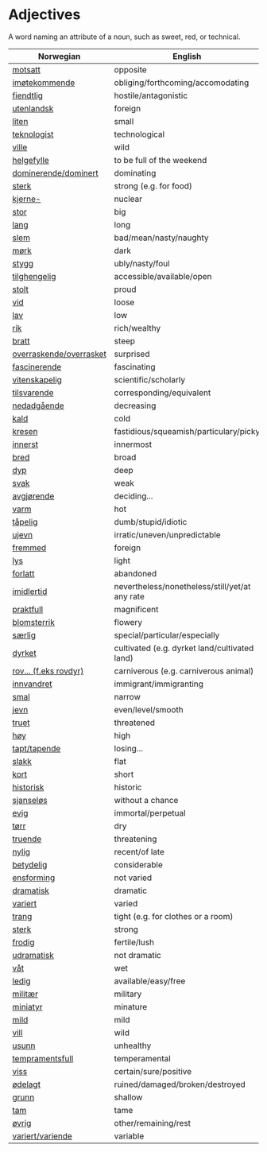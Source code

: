 # Adjectives

A word naming an attribute of a noun, such as sweet, red, or technical.

| Norwegian | English |
| --- | --- |
| [motsatt](https://www.ordnett.no/search?language=no&phrase=motsatt) | opposite |
| [imøtekommende](https://www.ordnett.no/search?language=no&phrase=imøtekommende) | obliging/forthcoming/accomodating |
| [fiendtlig](https://www.ordnett.no/search?language=no&phrase=fiendtlig) | hostile/antagonistic |
| [utenlandsk](https://www.ordnett.no/search?language=no&phrase=utenlandsk) | foreign |
| [liten](https://www.ordnett.no/search?language=no&phrase=liten) | small |
| [teknologist](https://www.ordnett.no/search?language=no&phrase=teknologist) | technological |
| [ville](https://www.ordnett.no/search?language=no&phrase=ville) | wild |
| [helgefylle](https://www.ordnett.no/search?language=no&phrase=helgefylle) | to be full of the weekend |
| [dominerende/dominert](https://www.ordnett.no/search?language=no&phrase=dominerende/dominert) | dominating |
| [sterk](https://www.ordnett.no/search?language=no&phrase=sterk) | strong (e.g. for food) |
| [kjerne-](https://www.ordnett.no/search?language=no&phrase=kjerne-) | nuclear |
| [stor](https://www.ordnett.no/search?language=no&phrase=stor) | big |
| [lang](https://www.ordnett.no/search?language=no&phrase=lang) | long |
| [slem](https://www.ordnett.no/search?language=no&phrase=slem) | bad/mean/nasty/naughty |
| [mørk](https://www.ordnett.no/search?language=no&phrase=mørk) | dark |
| [stygg](https://www.ordnett.no/search?language=no&phrase=stygg) | ubly/nasty/foul |
| [tilghengelig](https://www.ordnett.no/search?language=no&phrase=tilghengelig) | accessible/available/open |
| [stolt](https://www.ordnett.no/search?language=no&phrase=stolt) | proud |
| [vid](https://www.ordnett.no/search?language=no&phrase=vid) | loose |
| [lav](https://www.ordnett.no/search?language=no&phrase=lav) | low |
| [rik](https://www.ordnett.no/search?language=no&phrase=rik) | rich/wealthy |
| [bratt](https://www.ordnett.no/search?language=no&phrase=bratt) | steep |
| [overraskende/overrasket](https://www.ordnett.no/search?language=no&phrase=overraskende/overrasket) | surprised |
| [fascinerende](https://www.ordnett.no/search?language=no&phrase=fascinerende) | fascinating |
| [vitenskapelig](https://www.ordnett.no/search?language=no&phrase=vitenskapelig) | scientific/scholarly |
| [tilsvarende](https://www.ordnett.no/search?language=no&phrase=tilsvarende) | corresponding/equivalent |
| [nedadgående](https://www.ordnett.no/search?language=no&phrase=nedadgående) | decreasing |
| [kald](https://www.ordnett.no/search?language=no&phrase=kald) | cold |
| [kresen](https://www.ordnett.no/search?language=no&phrase=kresen) | fastidious/squeamish/particulary/picky |
| [innerst](https://www.ordnett.no/search?language=no&phrase=innerst) | innermost |
| [bred](https://www.ordnett.no/search?language=no&phrase=bred) | broad |
| [dyp](https://www.ordnett.no/search?language=no&phrase=dyp) | deep |
| [svak](https://www.ordnett.no/search?language=no&phrase=svak) | weak |
| [avgjørende](https://www.ordnett.no/search?language=no&phrase=avgjørende) | deciding... |
| [varm](https://www.ordnett.no/search?language=no&phrase=varm) | hot |
| [tåpelig](https://www.ordnett.no/search?language=no&phrase=tåpelig) | dumb/stupid/idiotic |
| [ujevn](https://www.ordnett.no/search?language=no&phrase=ujevn) | irratic/uneven/unpredictable |
| [fremmed](https://www.ordnett.no/search?language=no&phrase=fremmed) | foreign |
| [lys](https://www.ordnett.no/search?language=no&phrase=lys) | light |
| [forlatt](https://www.ordnett.no/search?language=no&phrase=forlatt) | abandoned |
| [imidlertid](https://www.ordnett.no/search?language=no&phrase=imidlertid) | nevertheless/nonetheless/still/yet/at any rate |
| [praktfull](https://www.ordnett.no/search?language=no&phrase=praktfull) | magnificent |
| [blomsterrik](https://www.ordnett.no/search?language=no&phrase=blomsterrik) | flowery |
| [særlig](https://www.ordnett.no/search?language=no&phrase=særlig) | special/particular/especially |
| [dyrket](https://www.ordnett.no/search?language=no&phrase=dyrket) | cultivated (e.g. dyrket land/cultivated land) |
| [rov... (f.eks rovdyr)](https://www.ordnett.no/search?language=no&phrase=rov...%20(f.eks%20rovdyr)) | carniverous (e.g. carniverous animal) |
| [innvandret](https://www.ordnett.no/search?language=no&phrase=innvandret) | immigrant/immigranting |
| [smal](https://www.ordnett.no/search?language=no&phrase=smal) | narrow |
| [jevn](https://www.ordnett.no/search?language=no&phrase=jevn) | even/level/smooth |
| [truet](https://www.ordnett.no/search?language=no&phrase=truet) | threatened |
| [høy](https://www.ordnett.no/search?language=no&phrase=høy) | high |
| [tapt/tapende](https://www.ordnett.no/search?language=no&phrase=tapt/tapende) | losing... |
| [slakk](https://www.ordnett.no/search?language=no&phrase=slakk) | flat |
| [kort](https://www.ordnett.no/search?language=no&phrase=kort) | short |
| [historisk](https://www.ordnett.no/search?language=no&phrase=historisk) | historic |
| [sjanseløs](https://www.ordnett.no/search?language=no&phrase=sjanseløs) | without a chance |
| [evig](https://www.ordnett.no/search?language=no&phrase=evig) | immortal/perpetual |
| [tørr](https://www.ordnett.no/search?language=no&phrase=tørr) | dry |
| [truende](https://www.ordnett.no/search?language=no&phrase=truende) | threatening |
| [nylig](https://www.ordnett.no/search?language=no&phrase=nylig) | recent/of late |
| [betydelig](https://www.ordnett.no/search?language=no&phrase=betydelig) | considerable |
| [ensforming](https://www.ordnett.no/search?language=no&phrase=ensforming) | not varied |
| [dramatisk](https://www.ordnett.no/search?language=no&phrase=dramatisk) | dramatic |
| [variert](https://www.ordnett.no/search?language=no&phrase=variert) | varied |
| [trang](https://www.ordnett.no/search?language=no&phrase=trang) | tight (e.g. for clothes or a room) |
| [sterk](https://www.ordnett.no/search?language=no&phrase=sterk) | strong |
| [frodig](https://www.ordnett.no/search?language=no&phrase=frodig) | fertile/lush |
| [udramatisk](https://www.ordnett.no/search?language=no&phrase=udramatisk) | not dramatic |
| [våt](https://www.ordnett.no/search?language=no&phrase=våt) | wet |
| [ledig](https://www.ordnett.no/search?language=no&phrase=ledig) | available/easy/free |
| [militær](https://www.ordnett.no/search?language=no&phrase=militær) | military |
| [miniatyr](https://www.ordnett.no/search?language=no&phrase=miniatyr) | minature |
| [mild](https://www.ordnett.no/search?language=no&phrase=mild) | mild |
| [vill](https://www.ordnett.no/search?language=no&phrase=vill) | wild |
| [usunn](https://www.ordnett.no/search?language=no&phrase=usunn) | unhealthy |
| [tempramentsfull](https://www.ordnett.no/search?language=no&phrase=tempramentsfull) | temperamental |
| [viss](https://www.ordnett.no/search?language=no&phrase=viss) | certain/sure/positive |
| [ødelagt](https://www.ordnett.no/search?language=no&phrase=ødelagt) | ruined/damaged/broken/destroyed |
| [grunn](https://www.ordnett.no/search?language=no&phrase=grunn) | shallow |
| [tam](https://www.ordnett.no/search?language=no&phrase=tam) | tame |
| [øvrig](https://www.ordnett.no/search?language=no&phrase=øvrig) | other/remaining/rest |
| [variert/variende](https://www.ordnett.no/search?language=no&phrase=variert/variende) | variable |

